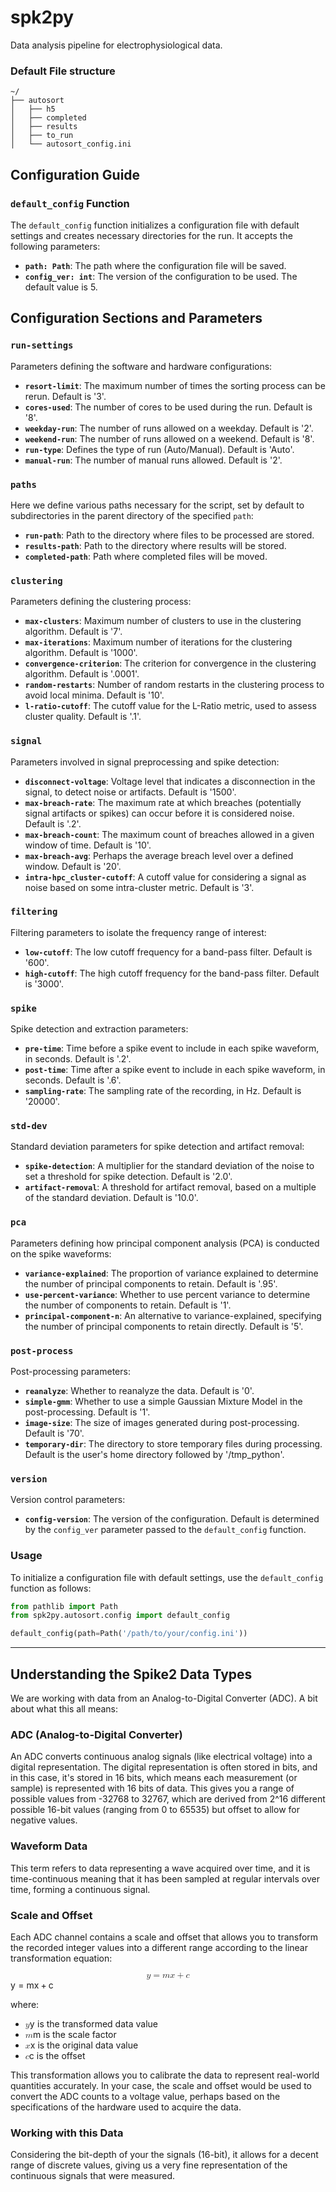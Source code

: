 # spk2py

Data analysis pipeline for electrophysiological data.

### Default File structure

``` 
~/
├── autosort
│   ├── h5
│   ├── completed
│   ├── results
│   ├── to_run
│   └── autosort_config.ini
```

## Configuration Guide

### `default_config` Function

The `default_config` function initializes a configuration file with default settings and creates necessary directories for the run. It accepts the following parameters:

- **`path: Path`**: The path where the configuration file will be saved.
- **`config_ver: int`**: The version of the configuration to be used. The default value is 5.

## Configuration Sections and Parameters

### `run-settings`

Parameters defining the software and hardware configurations:

- **`resort-limit`**: The maximum number of times the sorting process can be rerun. Default is '3'.
- **`cores-used`**: The number of cores to be used during the run. Default is '8'.
- **`weekday-run`**: The number of runs allowed on a weekday. Default is '2'.
- **`weekend-run`**: The number of runs allowed on a weekend. Default is '8'.
- **`run-type`**: Defines the type of run (Auto/Manual). Default is 'Auto'.
- **`manual-run`**: The number of manual runs allowed. Default is '2'.

### `paths`

Here we define various paths necessary for the script, set by default to subdirectories in the parent directory of the specified `path`:

- **`run-path`**: Path to the directory where files to be processed are stored.
- **`results-path`**: Path to the directory where results will be stored.
- **`completed-path`**: Path where completed files will be moved.

### `clustering`

Parameters defining the clustering process:

- **`max-clusters`**: Maximum number of clusters to use in the clustering algorithm. Default is '7'.
- **`max-iterations`**: Maximum number of iterations for the clustering algorithm. Default is '1000'.
- **`convergence-criterion`**: The criterion for convergence in the clustering algorithm. Default is '.0001'.
- **`random-restarts`**: Number of random restarts in the clustering process to avoid local minima. Default is '10'.
- **`l-ratio-cutoff`**: The cutoff value for the L-Ratio metric, used to assess cluster quality. Default is '.1'.

### `signal`

Parameters involved in signal preprocessing and spike detection:

- **`disconnect-voltage`**: Voltage level that indicates a disconnection in the signal, to detect noise or artifacts. Default is '1500'.
- **`max-breach-rate`**: The maximum rate at which breaches (potentially signal artifacts or spikes) can occur before it is considered noise. Default is '.2'.
- **`max-breach-count`**: The maximum count of breaches allowed in a given window of time. Default is '10'.
- **`max-breach-avg`**: Perhaps the average breach level over a defined window. Default is '20'.
- **`intra-hpc_cluster-cutoff`**: A cutoff value for considering a signal as noise based on some intra-cluster metric. Default is '3'.

### `filtering`

Filtering parameters to isolate the frequency range of interest:

- **`low-cutoff`**: The low cutoff frequency for a band-pass filter. Default is '600'.
- **`high-cutoff`**: The high cutoff frequency for the band-pass filter. Default is '3000'.

### `spike`

Spike detection and extraction parameters:

- **`pre-time`**: Time before a spike event to include in each spike waveform, in seconds. Default is '.2'.
- **`post-time`**: Time after a spike event to include in each spike waveform, in seconds. Default is '.6'.
- **`sampling-rate`**: The sampling rate of the recording, in Hz. Default is '20000'.

### `std-dev`

Standard deviation parameters for spike detection and artifact removal:

- **`spike-detection`**: A multiplier for the standard deviation of the noise to set a threshold for spike detection. Default is '2.0'.
- **`artifact-removal`**: A threshold for artifact removal, based on a multiple of the standard deviation. Default is '10.0'.

### `pca`

Parameters defining how principal component analysis (PCA) is conducted on the spike waveforms:

- **`variance-explained`**: The proportion of variance explained to determine the number of principal components to retain. Default is '.95'.
- **`use-percent-variance`**: Whether to use percent variance to determine the number of components to retain. Default is '1'.
- **`principal-component-n`**: An alternative to variance-explained, specifying the number of principal components to retain directly. Default is '5'.

### `post-process`

Post-processing parameters:

- **`reanalyze`**: Whether to reanalyze the data. Default is '0'.
- **`simple-gmm`**: Whether to use a simple Gaussian Mixture Model in the post-processing. Default is '1'.
- **`image-size`**: The size of images generated during post-processing. Default is '70'.
- **`temporary-dir`**: The directory to store temporary files during processing. Default is the user's home directory followed by '/tmp_python'.

### `version`

Version control parameters:

- **`config-version`**: The version of the configuration. Default is determined by the `config_ver` parameter passed to the `default_config` function.

### Usage

To initialize a configuration file with default settings, use the `default_config` function as follows:

```python
from pathlib import Path
from spk2py.autosort.config import default_config

default_config(path=Path('/path/to/your/config.ini'))
```
---

## Understanding the Spike2 Data Types
We are working with data from an Analog-to-Digital Converter (ADC). A bit about what this all 
means:</p>
<h3>ADC (Analog-to-Digital Converter)</h3>
<p>An ADC converts continuous analog signals (like electrical voltage) into a digital representation.
The digital representation is often stored in bits, and in this case, it's stored in 16 bits, which means each measurement (or sample) is represented with 16 bits of data.
This gives you a range of possible values from -32768 to 32767, which are derived from 2^16 different possible 16-bit values (ranging from 0 to 65535) but offset to allow for negative values.
</p><h3>Waveform Data</h3><p>This term refers to data representing a wave acquired over time, and it is time-continuous meaning that it has been sampled at regular intervals over time, forming a continuous signal.
</p>
<h3>Scale and Offset</h3>
<p>
Each ADC channel contains a scale and offset that allows you to transform the recorded integer values into a different range according to the linear transformation equation:
</p><div class="math math-display"><span class="katex-display" style=""><span class="katex"><span class="katex-mathml"><math xmlns="http://www.w3.org/1998/Math/MathML" display="block"><semantics><mrow><mi>y</mi><mo>=</mo><mi>m</mi><mi>x</mi><mo>+</mo><mi>c</mi></mrow><annotation encoding="application/x-tex">y = mx + c</annotation></semantics></math></span><span class="katex-html" aria-hidden="true"><span class="base"><span class="strut" style="height: 0.625em; vertical-align: -0.1944em;"></span><span class="mord mathnormal" style="margin-right: 0.03588em;">y</span><span class="mspace" style="margin-right: 0.2778em;"></span><span class="mrel">=</span><span class="mspace" style="margin-right: 0.2778em;"></span></span><span class="base"><span class="strut" style="height: 0.6667em; vertical-align: -0.0833em;"></span><span class="mord mathnormal">m</span><span class="mord mathnormal">x</span><span class="mspace" style="margin-right: 0.2222em;"></span><span class="mbin">+</span><span class="mspace" style="margin-right: 0.2222em;"></span></span><span class="base"><span class="strut" style="height: 0.4306em;"></span><span class="mord mathnormal">c</span></span></span></span></span></div><p>where:</p><ul><li><span class="math math-inline"><span class="katex"><span class="katex-mathml"><math xmlns="http://www.w3.org/1998/Math/MathML"><semantics><mrow><mi>y</mi></mrow><annotation encoding="application/x-tex">y</annotation></semantics></math></span><span class="katex-html" aria-hidden="true"><span class="base"><span class="strut" style="height: 0.625em; vertical-align: -0.1944em;"></span><span class="mord mathnormal" style="margin-right: 0.03588em;">y</span></span></span></span></span> is the transformed data value</li><li><span class="math math-inline"><span class="katex"><span class="katex-mathml"><math xmlns="http://www.w3.org/1998/Math/MathML"><semantics><mrow><mi>m</mi></mrow><annotation encoding="application/x-tex">m</annotation></semantics></math></span><span class="katex-html" aria-hidden="true"><span class="base"><span class="strut" style="height: 0.4306em;"></span><span class="mord mathnormal">m</span></span></span></span></span> is the scale factor</li><li><span class="math math-inline"><span class="katex"><span class="katex-mathml"><math xmlns="http://www.w3.org/1998/Math/MathML"><semantics><mrow><mi>x</mi></mrow><annotation encoding="application/x-tex">x</annotation></semantics></math></span><span class="katex-html" aria-hidden="true"><span class="base"><span class="strut" style="height: 0.4306em;"></span><span class="mord mathnormal">x</span></span></span></span></span> is the original data value</li><li><span class="math math-inline"><span class="katex"><span class="katex-mathml"><math xmlns="http://www.w3.org/1998/Math/MathML"><semantics><mrow><mi>c</mi></mrow><annotation encoding="application/x-tex">c</annotation></semantics></math></span><span class="katex-html" aria-hidden="true"><span class="base"><span class="strut" style="height: 0.4306em;"></span><span class="mord mathnormal">c</span></span></span></span></span> is the offset</li></ul><p>This transformation allows you to calibrate the data to represent real-world quantities accurately. In your case, the scale and offset would be used to convert the ADC counts to a voltage value, perhaps based on the specifications of the hardware used to acquire the data.
</p><h3>Working with this Data</h3>

<p> Considering the bit-depth of your the signals (16-bit), it allows for a decent range of discrete values, giving us a very fine representation of the continuous signals that were measured.
</p>
